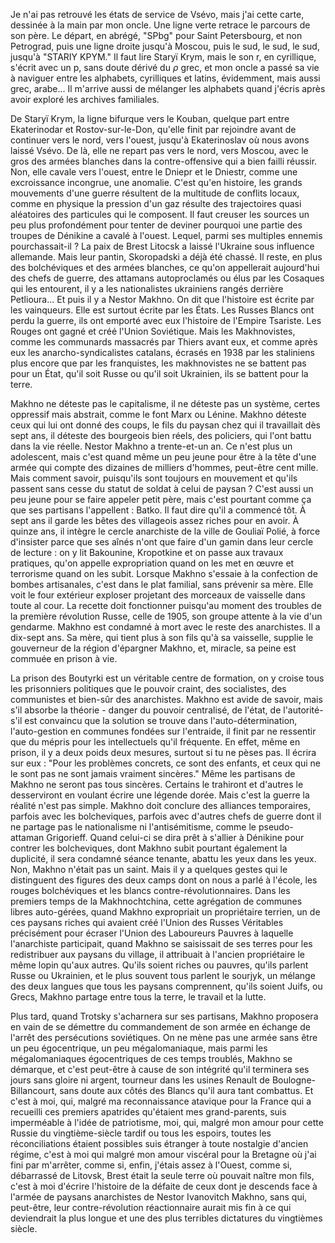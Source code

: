 Je n'ai pas retrouvé les états de service de Vsévo, mais j'ai cette carte, dessinée à la main par mon oncle. Une ligne verte retrace  le parcours de son père. Le départ, en abrégé, "SPbg" pour Saint Petersbourg, et non Petrograd, puis une ligne droite jusqu'à Moscou, puis le sud, le sud, le sud, jusqu'à "STARIY KPYM." Il faut lire Staryï Krym, mais le son r, en cyrillique, s'écrit avec un p, sans doute dérivé du $\rho$ grec, et mon oncle a passé sa vie à naviguer entre les alphabets, cyrilliques et latins, évidemment, mais aussi grec, arabe... Il m'arrive aussi de mélanger les alphabets quand j'écris après avoir exploré les archives familiales. 

De Staryï Krym, la ligne bifurque vers le Kouban, quelque part entre Ekaterinodar et Rostov-sur-le-Don, qu'elle finit par rejoindre avant de continuer vers le nord, vers l'ouest, jusqu'à Ekaterinoslav où nous avons laissé Vsévo. De là, elle ne repart pas vers le nord, vers Moscou, avec le gros des armées blanches dans la contre-offensive  qui a bien failli réussir. Non, elle cavale vers l'ouest, entre le Dniepr et le Dniestr, comme une excroissance incongrue, une anomalie. 
C'est qu'en histoire, les grands mouvements d'une guerre résultent de la multitude de conflits locaux, comme en physique la pression d'un gaz résulte des trajectoires quasi aléatoires des particules qui le composent. 
Il faut creuser les sources un peu plus profondément pour tenter de deviner pourquoi une partie des troupes de Dénikine a cavalé à l'ouest. Lequel, parmi ses multiples ennemis pourchassait-il ? 
La paix de Brest Litocsk a laissé l'Ukraine sous influence allemande. Mais leur pantin, Skoropadski a déjà été chassé. Il reste, en plus des bolchéviques et des armées blanches, ce qu'on appellerait aujourd'hui des chefs de guerre, des attamans autoproclamés ou élus par les Cosaques qui les entourent, il y a les nationalistes ukrainiens rangés derrière Petlioura... Et puis il y a Nestor Makhno. 
On dit que l'histoire est écrite par les vainqueurs. Elle est surtout écrite par les États.
Les Russes Blancs ont perdu la guerre, ils ont emporté avec eux l'histoire de l'Empire Tsariste. Les Rouges ont gagné et créé l'Union Soviétique. 
Mais les Makhnovistes, comme les communards massacrés par Thiers avant eux, et comme après eux les anarcho-syndicalistes catalans, écrasés en 1938 par les staliniens plus encore que par les franquistes, les makhnovistes ne se battent pas pour un État, qu'il soit Russe ou qu'il soit Ukrainien, ils se battent pour la terre. 

Makhno ne déteste pas le capitalisme, il ne déteste pas un système, certes oppressif mais abstrait, comme le font Marx ou Lénine. Makhno déteste ceux qui lui ont donné des coups, le fils du paysan chez qui il travaillait dès sept ans, il déteste des bourgeois bien réels, des policiers, qui l'ont battu dans la vie réelle. Nestor Makhno a trente-et-un an. Ce n'est plus un adolescent, mais c'est quand même un peu jeune pour être à la tête d'une armée qui compte des dizaines de milliers d'hommes, peut-être cent mille. Mais comment savoir, puisqu'ils sont toujours en mouvement et qu'ils passent sans cesse du statut de soldat à celui de paysan ? C'est aussi un peu jeune pour se faire appeler petit père, mais c'est pourtant comme ça que ses partisans l'appellent : Batko. 
Il faut dire qu'il a commencé tôt. À sept ans il garde les bêtes des villageois assez riches pour en avoir. À quinze ans, il intègre le cercle anarchiste de la ville de Gouliaï Polié, à force d'insister parce que ses aînés n'ont que faire d'un gamin dans leur cercle de lecture : on y lit Bakounine, Kropotkine et on passe aux travaux pratiques, qu'on appelle expropriation quand on les met en œuvre et terrorisme quand on les subit. Lorsque Makhno s'essaie à la confection de bombes artisanales, c'est dans le plat familial, sans prévenir sa mère. Elle voit le four extérieur exploser projetant des morceaux de vaisselle dans toute al cour. La recette doit fonctionner puisqu'au moment des troubles de la première révolution Russe, celle de 1905, son groupe attente à la vie d'un gendarme. Makhno est condamné à mort avec le reste des anarchistes. Il a dix-sept ans. Sa mère, qui tient plus à son fils qu'à sa vaisselle, supplie le gouverneur de la région d'épargner Makhno, et, miracle, sa peine est commuée en prison à vie. 

La prison des Boutyrki est un véritable centre de formation, on y croise tous les prisonniers politiques que le pouvoir craint, des socialistes, des communistes et bien-sûr des anarchistes. Makhno est avide de savoir, mais s'il absorbe la théorie - danger du pouvoir centralisé, de l'état, de l'autorité- s'il est convaincu que la solution se trouve dans l'auto-détermination, l'auto-gestion en communes fondées sur l'entraide, il finit par ne ressentir que du mépris pour les intellectuels qu'il fréquente. En effet, même en prison, il y a deux poids deux mesures, surtout si tu ne pèses pas. Il écrira sur eux :  "Pour les problèmes concrets, ce sont des enfants, et ceux qui ne le sont pas ne sont jamais vraiment sincères."
Même les partisans de Makhno ne seront pas tous sincères. Certains le trahiront et d'autres le desserviront en voulant écrire une légende dorée. Mais c'est la guerre la réalité n'est pas simple. Makhno doit conclure des alliances temporaires, parfois avec les bolcheviques, parfois avec d'autres chefs de guerre dont il ne partage pas le nationalisme ni l'antisémitisme, comme le pseudo-attaman Grigorieff. Quand celui-ci se dira prêt à s'allier à Dénikine pour contrer les bolcheviques, dont Makhno subit pourtant également la duplicité, il sera condamné séance tenante, abattu les yeux dans les yeux. 
Non, Makhno n'était pas un saint. Mais il y a quelques gestes qui le distinguent des figures des deux camps dont on nous a parlé à l'école, les rouges bolchéviques et les blancs contre-révolutionnaires. 
Dans les premiers temps de la Makhnochtchina, cette agrégation de communes libres auto-gérées, quand Makhno expropriait un propriétaire terrien, un de ces paysans riches qui avaient créé l'Union des Russes Véritables précisément pour écraser l'Union des Laboureurs Pauvres à laquelle l'anarchiste participait,  quand Makhno se saisissait de ses terres pour les redistribuer aux paysans du village, il attribuait à l'ancien propriétaire le même lopin qu'aux autres. 
Qu'ils soient riches ou pauvres,  qu'ils parlent Russe ou Ukrainien, et le plus souvent tous parlent le sourjyk, un mélange des deux langues que tous les paysans comprennent, qu'ils soient Juifs, ou Grecs, Makhno partage entre tous la terre, le travail et la lutte. 

Plus tard, quand Trotsky s'acharnera sur ses partisans, Makhno proposera en vain de se démettre du commandement de son armée en échange de l'arrêt des persécutions soviétiques. On ne mène pas une armée sans être un peu égocentrique, un peu mégalomaniaque, mais parmi les mégalomaniaques égocentriques de ces temps troublés, Makhno se démarque, et c'est peut-être à cause de son intégrité qu'il terminera ses jours sans gloire ni argent, tourneur dans les usines Renault de Boulogne-Billancourt, sans doute aux côtés des Blancs qu'il aura tant combattus. 
Et c'est à moi, qui, malgré ma reconnaissance atavique pour la France qui a recueilli ces premiers apatrides qu'étaient mes grand-parents, suis imperméable à l'idée de patriotisme, moi, qui, malgré mon amour pour cette Russie du vingtième-siècle tardif ou tous les espoirs, toutes les réconciliations étaient possibles suis étranger à toute nostalgie d'ancien régime, c'est à moi qui malgré mon amour viscéral pour la Bretagne où j'ai fini par m'arrêter, comme si, enfin, j'étais assez à l'Ouest, comme si, débarrassé de Litovsk, Brest était la seule terre où pouvait naître mon fils, c'est à moi d'écrire l'histoire de la défaite de ceux dont je descends face à l'armée de paysans anarchistes de Nestor Ivanovitch Makhno, sans qui, peut-être, leur contre-révolution réactionnaire aurait mis fin à ce qui deviendrait la plus longue et une des plus terribles dictatures du vingtièmes siècle. 